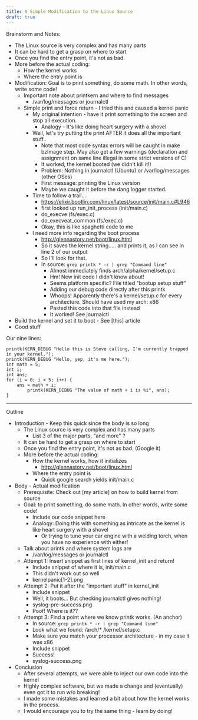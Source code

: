 ```yaml
---
title: A Simple Modification to the Linux Source
draft: true
---
```


Brainstorm and Notes:
* The Linux source is very complex and has many parts
* It can be hard to get a grasp on where to start
* Once you find the entry point, it's not as bad.
* More before the actual coding:
	* How the kernel works
	* Where the entry point is
* Modification: Goal is to print something, do some math. In other words, write some code!
	* Important note about printkern and where to find messages
		* /var/log/messages or journalctl
	* Simple print and force return - I tried this and caused a kernel panic
		* My original intention - have it print something to the screen and stop all execution.
			* Analogy - It's like doing heart surgery with a shovel
	 	* Well, let's try putting the print AFTER it does all the important stuff..
			* Note that most code syntax errors will be caught in make bzImage step. May also get a few warnings (declaration and assignment on same line illegal in some strict versions of C)
			* It worked, the kernel booted (we didn't kill it!)
			* Problem: Nothing in journalctl (Ubuntu) or /var/log/messages (other OSes)
			* First message: printing the Linux version
			* Maybe we caught it before the dang logger started.
		* Time to follow a trail....
			* https://elixir.bootlin.com/linux/latest/source/init/main.c#L946
			* first looked up run_init_process (init/main.c)
			* do_execve (fs/exec.c)
			* do_execveat_common (fs/exec.c)
			* Okay, this is like spaghetti code to me
		* I need more info regarding the boot process
			* http://glennastory.net/boot/linux.html
			* So it saves the kernel string..... and prints it, as I can see in line 2 of our output
			* So I'll look for that.
			* In source: `grep printk * -r | grep "Command line"`
				* Almost immediately finds arch/alpha/kernel/setup.c
				* Hm! New init code I didn't know about!
				* Seems platform specific? File titled "bootup setup stuff"
				* Adding our debug code directly after this printk
				* Whoops! Apparently there's a kernel/setup.c for every architecture. Should have used my arch: x86
				* Pasted this code into that file instead
				* It worked! See journalctl
* Build the kernel and set it to boot - See [this] article
* Good stuff

Our nine lines:
```
printk(KERN_DEBUG "Hello this is Steve calling, I'm currently trapped in your kernel.");
printk(KERN_DEBUG "Hello, yep, it's me here.");
int math = 5;
int i;
int ans;
for (i = 0; i < 5; i++) {
    ans = math + i;
		printk(KERN_DEBUG "The value of math + i is %i", ans);
}
```
-------------------------------------
Outline
* Introduction - Keep this quick since the body is so long
	* The Linux source is very complex and has many parts
		* List 3 of the major parts, "and more" ?
	* It can be hard to get a grasp on where to start
	* Once you find the entry point, it's not as bad. (Google it)
	* More before the actual coding:
		* How the kernel works, how it initializes
			* http://glennastory.net/boot/linux.html
		* Where the entry point is
			* Quick google search yields init/main.c
* Body - Actual modification
	* Prerequisite: Check out [my article] on how to build kernel from source
	* Goal: to print something, do some math. In other words, write some code!
		* Include our code snippet here
		* Analogy: Doing this with something as intricate as the kernel is like heart surgery with a shovel
			* Or trying to tune your car engine with a welding torch, when you have no experience with either!
	* Talk about printk and where system logs are
		* /var/log/messages or journalctl
	* Attempt 1: Insert snippet as first lines of kernel_init and return!
		* Include snippet of where it is, init/main.c
		* This didn't work out so well
		* kernelpanic[1-2].png
	* Attempt 2: Put it after the "important stuff" in kernel_init
		* Include snippet
		* Well, it boots... But checking journalctl gives nothing!
		* syslog-pre-success.png
		* Poof! Where is it??
	* Attempt 3: Find a point where we know printk works. (An anchor)
		* In source: `grep printk * -r | grep "Command line"`
		* Look what we found: /arch/* /kernel/setup.c
		* Make sure you match your processor architecture - in my case it was x86
		* Include snippet
		* Success!
		* syslog-success.png
* Conclusion
	* After several attempts, we were able to inject our own code into the kernel
	* Highly complex software, but we made a change and (eventually) even got it to run w/o breaking!
	* I made some mistakes and learned a bit about how the kernel works in the process.
	* I would encourage you to try the same thing - learn by doing!
